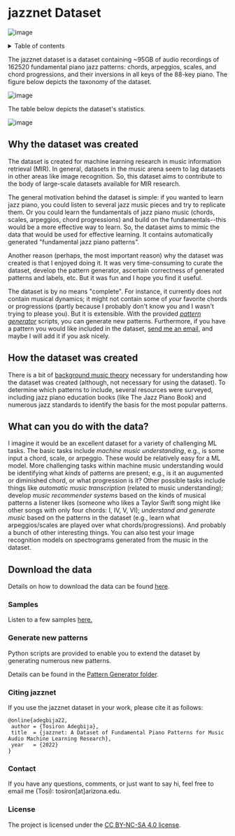 # jazznet Dataset
![image](https://user-images.githubusercontent.com/16122125/184457848-15a2bb14-e5b1-4cef-a7f3-64e93792dd31.png)

<details>
 <summary>Table of contents</summary>
 
 * [Why the dataset was created](#why-the-dataset-was-created)  
 * [How the dataset was created](#how-the-dataset-was-created)
 * [What can you do with the data?](#what-can-you-do-with-the-data)
 * [Download the data](download)
 * [Listen to samples](https://tosiron.com/jazznet/)
 * [Generate new patterns](PatternGenerator)
 * [Citing jazzNet](#citing-jazznet)
 * [Contact](#contact)
 </details>

The jazznet dataset is a dataset containing ~95GB of audio recordings of 162520 fundamental piano jazz patterns: chords, arpeggios, scales, and chord progressions, and their inversions in all keys of the 88-key piano. The figure below depicts the taxonomy of the dataset. 

![image](https://user-images.githubusercontent.com/16122125/196017322-80bc3fdb-ede1-409b-b71b-80860d4d629b.png)

The table below depicts the dataset's statistics.  

![image](https://user-images.githubusercontent.com/16122125/197067040-4775a691-6a20-4f31-814d-754ef310f1cd.png)

## Why the dataset was created
The dataset is created for machine learning research in music information retrieval (MIR). In general, datasets in the music arena seem to lag datasets in other areas like image recognition. So, this dataset aims to contribute to the body of large-scale datasets available for MIR research.

The general motivation behind the dataset is simple: if you wanted to learn jazz piano, you could listen to several jazz music pieces and try to replicate them. Or you could learn the fundamentals of jazz piano music (chords, scales, arpeggios, chord progressions) and build on the fundamentals--this would be a more effective way to learn. So, the dataset aims to mimic the data that would be used for effective learning. It contains automatically generated "fundamental jazz piano patterns". 

Another reason (perhaps, the most important reason) why the dataset was created is that I enjoyed doing it. It was very time-consuming to curate the dataset, develop the pattern generator, ascertain correctness of generated patterns and labels, etc. But it was fun and I hope you find it useful.

The dataset is by no means "complete". For instance, it currently does not contain musical dynamics; it might not contain some of *your* favorite chords or progressions (partly because I probably don't know you and I wasn't trying to please you). But it is extensible. With the provided [*pattern generator*](PatternGenerator) scripts, you can generate new patterns. Furthermore, if you have a pattern you would like included in the dataset, [send me an email](#contact), and maybe I will add it if you ask nicely. 

## How the dataset was created
There is a bit of [background music theory](musicBackground.md) necessary for understanding how the dataset was created (although, not necessary for using the dataset). To determine which patterns to include, several resources were surveyed, including jazz piano education books (like The Jazz Piano Book) and numerous jazz standards to identify the basis for the most popular patterns. 

## What can you do with the data?
I imagine it would be an excellent dataset for a variety of challenging ML tasks. The basic tasks include *machine music understanding*, e.g., is some input a chord, scale, or arpeggio. These would be relatively easy for a ML model. More challenging tasks within machine music understanding would be identifying what _kinds_ of patterns are present; e.g., is it an augumented or diminished chord, or what progression is it? Other possible tasks include things like *automatic music transcription* (related to music understanding); develop *music recommender systems* based on the kinds of musical patterns a listener likes (someone who likes a Taylor Swift song might like other songs with only four chords: I, IV, V, VI); *understand and generate music* based on the patterns in the dataset (e.g., learn what arpeggios/scales are played over what chords/progressions). And probably a bunch of other interesting things. You can also test your image recognition models on spectrograms generated from the music in the dataset.

## Download the data

Details on how to download the data can be found [here](download).

### Samples

Listen to a few samples [here.](https://tosiron.com/jazznet/)

### Generate new patterns
Python scripts are provided to enable you to extend the dataset by generating numerous new patterns. 

Details can be found in the [Pattern Generator folder](PatternGenerator).

### Citing jazznet
If you use the jazznet dataset in your work, please cite it as follows:

```
@online{adegbija22,
 author = {Tosiron Adegbija},
 title  = {jazznet: A Dataset of Fundamental Piano Patterns for Music Audio Machine Learning Research},
 year   = {2022}
}
```
### Contact
If you have any questions, comments, or just want to say hi, feel free to email me (Tosi): tosiron[at]arizona.edu.

### License
The project is licensed under the [CC BY-NC-SA 4.0 license](https://creativecommons.org/licenses/by-nc-sa/4.0/).



